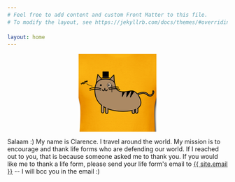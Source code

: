 ```yaml
---
# Feel free to add content and custom Front Matter to this file.
# To modify the layout, see https://jekyllrb.com/docs/themes/#overriding-theme-defaults

layout: home
---
```



<img style="display:block; margin-left:auto; margin-right:auto" src="/assets/clarence.jpg"/>

Salaam :) My name is Clarence. I travel around the world. 
My mission is to encourage and thank life forms who are defending our world. If I reached out to you, that is because someone asked me to thank you.
If you would like me to thank a life form, please send your life form's email to <a class="u-email" href="mailto:{{ site.email }}">{{ site.email }}</a>
-- I will bcc you in the email :)



